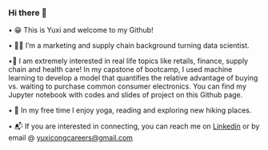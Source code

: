 ### Hi there 👋

• 😁 This is Yuxi and welcome to my Github!

• 👩‍🎓 I’m a marketing and supply chain background turning data scientist.

•📓 I am extremely interested in real life topics like retails, finance, supply chain and health care! In my capstone of bootcamp, I used machine learning to develop a model that quantifies the relative advantage of buying vs. waiting to purchase common consumer electronics. You can find my Jupyter notebook with codes and slides of project on this Github page.

• 💃 In my free time I enjoy yoga, reading and exploring new hiking places.

• 📬 If you are interested in connecting, you can reach me on [Linkedin](https://www.linkedin.com/in/yuxicong/) or by email @ yuxicongcareers@gmail.com
